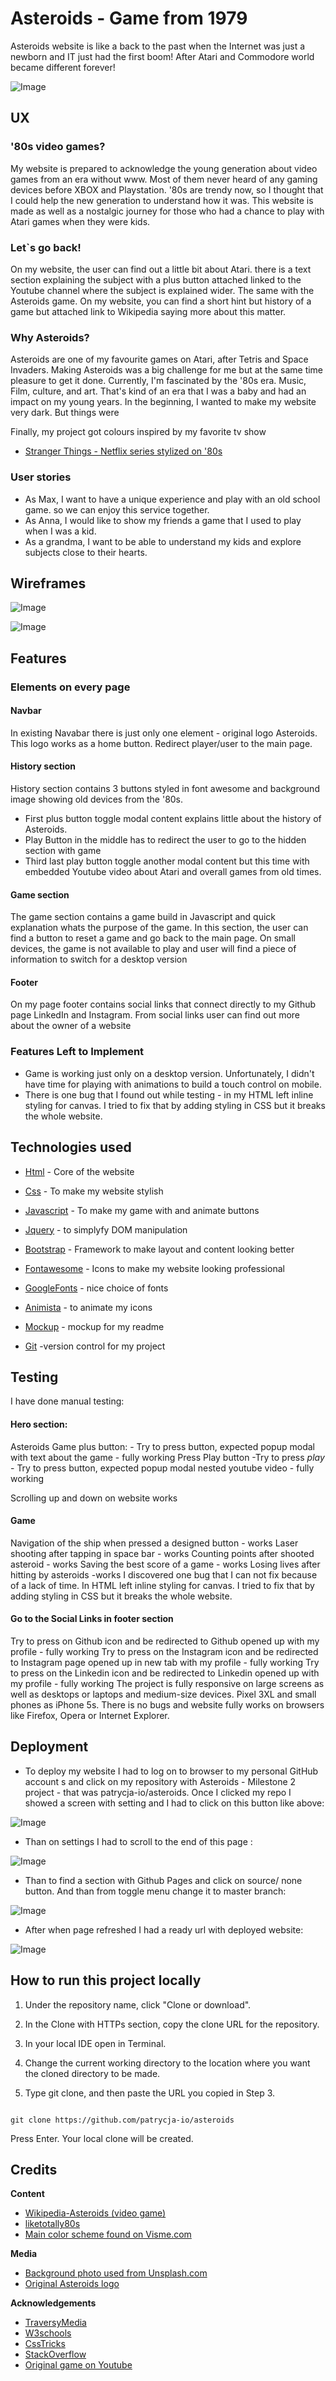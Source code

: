 # Asteroids - Game from 1979

Asteroids website is like a back to the past when the Internet was just a newborn and IT just had the first boom! After Atari and Commodore world became different forever! 

<p><img alt="Image" title="icon" src="wireframes/mockup.png" /></p>


## UX

### '80s video games?
My website is prepared to acknowledge the young generation about video games from an era without www.
Most of them never heard of any gaming devices before XBOX and Playstation. '80s are trendy now, so I thought that I could help the new generation to understand how it was.
This website is made as well as a nostalgic journey for those who had a chance to play with Atari games when they were kids.

### Let`s go back!

On my website, the user can find out a little bit about Atari. there is a text section explaining the subject with a plus button attached linked to the Youtube channel where the subject is explained wider.
The same with the Asteroids game. On my website, you can find a short hint but history of a game but attached link to Wikipedia saying more about this matter.

### Why Asteroids?
Asteroids are one of my favourite games on Atari, after Tetris and Space Invaders.
Making Asteroids was a big challenge for me but at the same time pleasure to get it done.
Currently, I'm fascinated by the '80s era. Music, Film, culture, and art. That's kind of an era that I was a baby and had an impact on my young years. In the beginning, I wanted to make my website very dark. But things were

Finally, my project got colours inspired by my favorite tv show 

* [Stranger Things - Netflix series stylized on '80s](https://www.youtube.com/watch?v=YEG3bmU_WaI)



### User stories

* As Max, I want to have a unique experience and play with an old school game. so we can enjoy this service together.
* As Anna, I would like to show my friends a game that I used to play when I was a kid. 
* As a grandma, I want to be able to understand my kids and explore subjects close to their hearts. 


## Wireframes



<p><img alt="Image" title="icon" src="wireframes/wireframe_1.png" /></p>

<p><img alt="Image" title="icon" src="wireframes/wireframe_2.png" /></p>


## Features

### Elements on every page
 
#### Navbar

In existing Navabar there is just only one element - original logo Asteroids.
This logo works as a home button. Redirect player/user to the main page.

#### History section

History section contains 3 buttons styled in font awesome and background image showing old devices from the '80s.

* First plus button toggle modal content explains little about the history of Asteroids.
* Play Button in the middle has to redirect the user to go to the hidden section with game 
* Third last play button toggle another modal content but this time with embedded Youtube video about Atari and overall games from old times.

#### Game section

The game section contains a game build in Javascript and quick explanation whats the purpose of the game.
In this section, the user can find a button to reset a game and go back to the main page.
On small devices, the game is not available to play and user will find a piece of information to switch for a desktop version


#### Footer

On my page footer contains social links that connect directly to my Github page LinkedIn and Instagram.
From social links user can find out more about the owner of a website



### Features Left to Implement

* Game is working just only on a desktop version. Unfortunately, I didn't have time for playing with animations to build a touch control on mobile.
* There is one bug that I found out while testing - in my HTML left inline styling for canvas. I tried to fix that by adding styling in CSS but it breaks the whole website.





## Technologies used

* [Html](https://developer.mozilla.org/en-US/docs/Web/Guide/HTML/HTML5) - Core of the website

* [Css](https://developer.mozilla.org/en-US/docs/Web/CSS) - To make my website stylish

* [Javascript](https://developer.mozilla.org/en-US/docs/Web/JavaScript/Reference) - To make my game with and animate buttons

* [Jquery](https://jquery.com/) - to simplyfy DOM manipulation

* [Bootstrap](https://getbootstrap.com/docs/4.1/getting-started/introduction/) - Framework to make layout and content looking better

* [Fontawesome](https://fontawesome.com/) - Icons to make my website looking professional

* [GoogleFonts]( https://fonts.google.com/) - nice choice of fonts

* [Animista](http://animista.net/)  - to animate my icons

* [Mockup](http://ami.responsivedesign.is/#) - mockup for my readme

* [Git](https://git-scm.com/) -version control for my project


## Testing

I have done manual testing:

#### Hero section:

Asteroids Game plus button: - Try to press button, expected popup modal with text about the game - fully working
Press Play button -Try to press *play* - Try to press button, expected popup modal nested youtube video - fully working

Scrolling up and down on website works

#### Game 

Navigation of the ship when pressed a designed button - works
Laser shooting after tapping in space bar - works
Counting points after shooted asteroid - works
Saving the best score of a game - works
Losing lives after hitting by asteroids -works
I discovered one bug that I can not fix because of a lack of time. In HTML left inline styling for canvas. I tried to fix that by adding styling in CSS but it breaks the whole website.

#### Go to the Social Links in footer section

Try to press on Github icon and be redirected to Github opened up with my profile - fully working
Try to press on the Instagram icon and be redirected to Instagram page opened up in new tab with my profile - fully working
Try to press on the Linkedin icon and be redirected to Linkedin opened up with my profile - fully working
The project is fully responsive on large screens as well as desktops or laptops and medium-size devices. Pixel 3XL and small phones as iPhone 5s. There is no bugs and website fully works on browsers like Firefox, Opera or Internet Explorer.



## Deployment

* To deploy my website I had to log on to browser to my personal GitHub account s and click on my repository with Asteroids - Milestone 2 project - that was patrycja-io/asteroids.
Once I clicked my repo I showed a screen with setting and I had to click on this button like above:

<p><img alt="Image" title="icon" src="wireframes/howtodeploy-1.PNG" /></p>

* Than on settings I had to scroll to the end of this page :

<p><img alt="Image" title="icon" src="wireframes/howtodeploy-2.PNG" /></p>

* Than to find a section with Github Pages and click on source/ none button.
And than from toggle menu change it to master branch:

<p><img alt="Image" title="icon" src="wireframes/howtodeploy-3.PNG" /></p>

* After when page refreshed I had a ready url with deployed website:

<p><img alt="Image" title="icon" src="wireframes/howtodeploy-4.PNG" /></p>

How to run this project locally
---

1. Under the repository name, click "Clone or download".

2. In the Clone with HTTPs section, copy the clone URL for the repository.

3. In your local IDE open in Terminal.

4. Change the current working directory to the location where you want the cloned directory to be made.

5. Type git clone, and then paste the URL you copied in Step 3.

```

git clone https://github.com/patrycja-io/asteroids
```

Press Enter. Your local clone will be created.


## Credits

**Content**

* [Wikipedia-Asteroids (video game)](https://bit.ly/2PMwBer)
* [liketotally80s](http://www.liketotally80s.com/2006/11/80s-atari/)
* [Main color scheme found on Visme.com  ](https://visme.co/blog/website-color-schemes/)


**Media**
* [Background photo used from Unsplash.com](https://bit.ly/34i6Iaa)
* [Original Asteroids logo](https://upload.wikimedia.org/wikipedia/commons/3/36/Asteroids_arcade_logo.png)


**Acknowledgements**

* [TraversyMedia](https://www.youtube.com/watch?v=vEROU2XtPR8)
* [W3schools](https://www.w3schools.com/tags/ref_canvas.asp)
* [CssTricks](https://css-tricks.com/)
* [StackOverflow](https://stackoverflow.com/)
* [Original game on Youtube](https://www.youtube.com/watch?v=9Ydu8UhIjeU)
